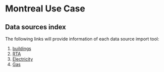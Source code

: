 # Montreal Use Case

## Data sources index

The following links will provide information of each data source import tool:

1. [buildings](sources/buildings/README.md)
2. [RTA](sources/RTA/README.md)
3. [Electricity](sources/electricity/README.md)
4. [Gas](sources/gas/README.md)


